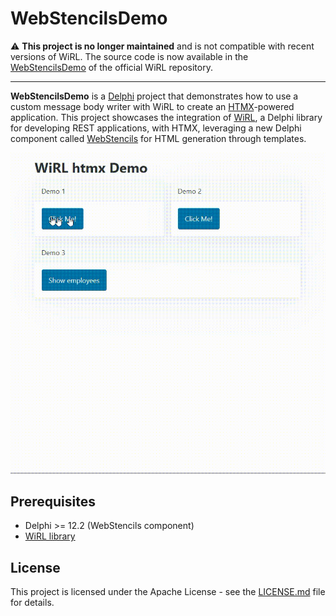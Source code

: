 # WebStencilsDemo

⚠️ **This project is no longer maintained** and is not compatible with recent versions of WiRL. 
The source code is now available in the [WebStencilsDemo](https://github.com/delphi-blocks/WiRL/tree/master/Demos/22.WebStencilsDemo) of the official WiRL repository.
  
---

**WebStencilsDemo** is a [Delphi](https://www.embarcadero.com/products/delphi) project that demonstrates how to use a custom message body writer with WiRL to create an [HTMX](https://htmx.org/)-powered application. This project showcases the integration of [WiRL](https://github.com/delphi-blocks/WiRL), a Delphi library for developing REST applications, with HTMX, leveraging a new Delphi component called [WebStencils](https://blog.marcocantu.com/blog/2024-september-introducing-webstencils.html) for HTML generation through templates.

![Demo](webstencils-1.gif)

## Prerequisites

- Delphi >= 12.2 (WebStencils component)
- [WiRL library](https://github.com/delphi-blocks/WiRL)

## License

This project is licensed under the Apache License - see the [LICENSE.md](LICENSE.md) file for details.

